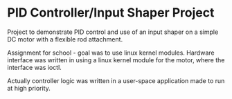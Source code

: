 # PID Controller/Input Shaper Project

Project to demonstrate PID control and use of an input shaper on a simple DC motor with a flexible rod attachment.

Assignment for school - goal was to use linux kernel modules. Hardware interface was written in using a linux kernel module for the motor, where the interface was ioctl. 

Actually controller logic was written in a user-space application made to run at high priority.
